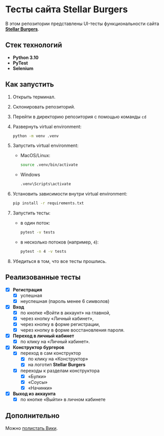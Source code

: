 # Тесты сайта **Stellar Burgers**

В этом репозитории представлены UI-тесты функциональности сайта [**Stellar Burgers**](https://stellarburgers.nomoreparties.site/).

## Стек технологий

- **Python 3.10**
- **PyTest**
- **Selenium**

## Как запустить

1. Открыть терминал.
2. Склонировать репозиторий.
3. Перейти в директорию репозитория с помощью команды `cd`
4. Развернуть virtual environment:

   ```bash
   python -m venv .venv
   ```

5. Запустить virtual environment:

   - MacOS/Linux:

     ```bash
     source .venv/bin/activate
     ```

   - Windows

     ```bash
     .venv\Scripts\activate
     ```

6. Установить зависимости внутри virtual environment:

   ```bash
   pip install -r requirements.txt
   ```

7. Запустить тесты:
   - в один поток:

     ```bash
     pytest -v tests
     ```

   - в несколько потоков (например, `4`):

     ```bash
     pytest -n 4 -v tests
     ```

8. Убедиться в том, что все тесты прошлись.

## Реализованные тесты

- [x] **Регистрация**
  - [x] успешная
  - [x] неуспешная (пароль менее 6 символов)

- [x] **Вход**
  - [x] по кнопке «Войти в аккаунт» на главной,
  - [x] через кнопку «Личный кабинет»,
  - [x] через кнопку в форме регистрации,
  - [x] через кнопку в форме восстановления пароля.

- [x] **Переход в личный кабинет**
  - [x] по клику на «Личный кабинет».

- [x] **Конструктор бургеров**
  - [x] переход в сам конструктор
    - [x] по клику на «Конструктор»
    - [x] на логотип **Stellar Burgers**
  - [x] переходы к разделам конструктора
    - [x] «Булки»
    - [x] «Соусы»
    - [x] «Начинки»

- [x] **Выход из аккаунта**
  - [x] по кнопке «Выйти» в личном кабинете

## Дополнительно
Можно [полистать Вики](https://github.com/eliskik/Sprint_3/wiki).

